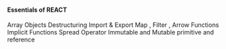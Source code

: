 #### Essentials of REACT

Array 
Objects 
Destructuring 
Import & Export 
Map , Filter , Arrow Functions 
Implicit Functions 
Spread Operator 
Immutable and Mutable 
primitive and reference 